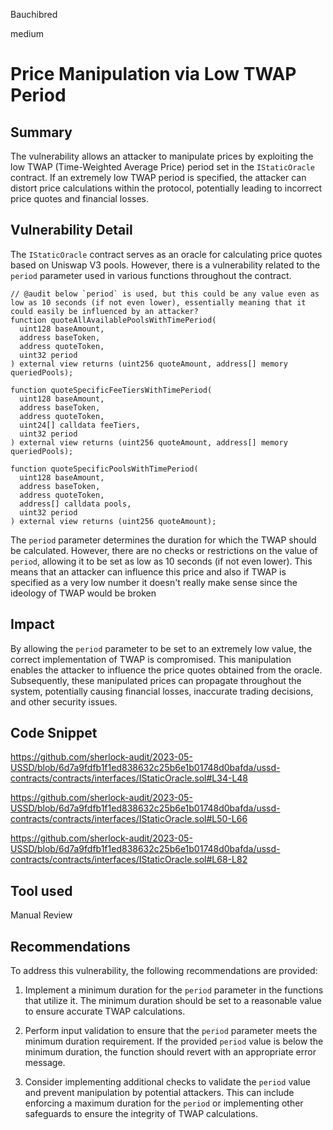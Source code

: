 Bauchibred

medium

# Price Manipulation via Low TWAP Period


## Summary

The vulnerability allows an attacker to manipulate prices by exploiting the low TWAP (Time-Weighted Average Price) period set in the `IStaticOracle` contract. If an extremely low TWAP period is specified, the attacker can distort price calculations within the protocol, potentially leading to incorrect price quotes and financial losses.

## Vulnerability Detail

The `IStaticOracle` contract serves as an oracle for calculating price quotes based on Uniswap V3 pools. However, there is a vulnerability related to the `period` parameter used in various functions throughout the contract.

```solidity
// @audit below `period` is used, but this could be any value even as low as 10 seconds (if not even lower), essentially meaning that it could easily be influenced by an attacker?
function quoteAllAvailablePoolsWithTimePeriod(
  uint128 baseAmount,
  address baseToken,
  address quoteToken,
  uint32 period
) external view returns (uint256 quoteAmount, address[] memory queriedPools);

function quoteSpecificFeeTiersWithTimePeriod(
  uint128 baseAmount,
  address baseToken,
  address quoteToken,
  uint24[] calldata feeTiers,
  uint32 period
) external view returns (uint256 quoteAmount, address[] memory queriedPools);

function quoteSpecificPoolsWithTimePeriod(
  uint128 baseAmount,
  address baseToken,
  address quoteToken,
  address[] calldata pools,
  uint32 period
) external view returns (uint256 quoteAmount);
```

The `period` parameter determines the duration for which the TWAP should be calculated. However, there are no checks or restrictions on the value of `period`, allowing it to be set as low as 10 seconds (if not even lower). This means that an attacker can influence this price and also if TWAP is specified as a very low number it doesn't really make sense since the ideology of TWAP would be broken

## Impact

By allowing the `period` parameter to be set to an extremely low value, the correct implementation of TWAP is compromised. This manipulation enables the attacker to influence the price quotes obtained from the oracle. Subsequently, these manipulated prices can propagate throughout the system, potentially causing financial losses, inaccurate trading decisions, and other security issues.

## Code Snippet

https://github.com/sherlock-audit/2023-05-USSD/blob/6d7a9fdfb1f1ed838632c25b6e1b01748d0bafda/ussd-contracts/contracts/interfaces/IStaticOracle.sol#L34-L48

https://github.com/sherlock-audit/2023-05-USSD/blob/6d7a9fdfb1f1ed838632c25b6e1b01748d0bafda/ussd-contracts/contracts/interfaces/IStaticOracle.sol#L50-L66

https://github.com/sherlock-audit/2023-05-USSD/blob/6d7a9fdfb1f1ed838632c25b6e1b01748d0bafda/ussd-contracts/contracts/interfaces/IStaticOracle.sol#L68-L82

## Tool used

Manual Review

## Recommendations

To address this vulnerability, the following recommendations are provided:

1. Implement a minimum duration for the `period` parameter in the functions that utilize it. The minimum duration should be set to a reasonable value to ensure accurate TWAP calculations.

2. Perform input validation to ensure that the `period` parameter meets the minimum duration requirement. If the provided `period` value is below the minimum duration, the function should revert with an appropriate error message.

3. Consider implementing additional checks to validate the `period` value and prevent manipulation by potential attackers. This can include enforcing a maximum duration for the `period` or implementing other safeguards to ensure the integrity of TWAP calculations.
